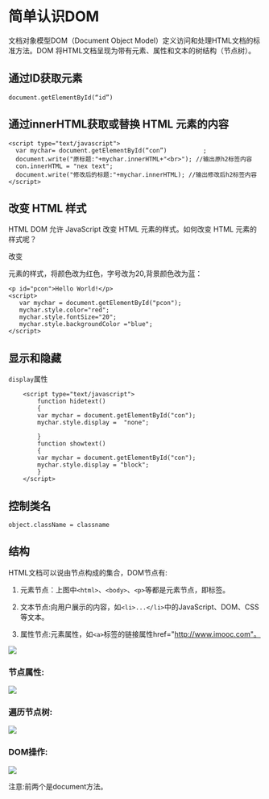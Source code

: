 # 简单认识DOM

文档对象模型DOM（Document Object Model）定义访问和处理HTML文档的标准方法。DOM 将HTML文档呈现为带有元素、属性和文本的树结构（节点树）。

## 通过ID获取元素
```document.getElementById(“id”) ```

## 通过innerHTML获取或替换 HTML 元素的内容
```
<script type="text/javascript">
  var mychar= document.getElementById(“con”)          ;
  document.write("原标题:"+mychar.innerHTML+"<br>"); //输出原h2标签内容
  con.innerHTML = "nex text";
  document.write("修改后的标题:"+mychar.innerHTML); //输出修改后h2标签内容
</script>
```

## 改变 HTML 样式
HTML DOM 允许 JavaScript 改变 HTML 元素的样式。如何改变 HTML 元素的样式呢？

改变 <p> 元素的样式，将颜色改为红色，字号改为20,背景颜色改为蓝：
```
<p id="pcon">Hello World!</p>
<script>
   var mychar = document.getElementById("pcon");
   mychar.style.color="red";
   mychar.style.fontSize="20";
   mychar.style.backgroundColor ="blue";
</script>
```

## 显示和隐藏
`display`属性

```
    <script type="text/javascript"> 
        function hidetext()  
		{  
		var mychar = document.getElementById("con");
        mychar.style.display =  "none";
        
		}  
		function showtext()  
		{  
		var mychar = document.getElementById("con");
        mychar.style.display = "block";
		}
    </script> 
```

## 控制类名
`object.className = classname`

## 结构
HTML文档可以说由节点构成的集合，DOM节点有:

1. 元素节点：上图中`<html>`、`<body>`、`<p>`等都是元素节点，即标签。

2. 文本节点:向用户展示的内容，如`<li>...</li>`中的JavaScript、DOM、CSS等文本。

3. 属性节点:元素属性，如`<a>`标签的链接属性href="http://www.imooc.com"。

![](http://img.imooc.com/5375ca7e0001dd8d04830279.jpg)

### 节点属性:

![](http://img.imooc.com/5375c953000117ee05240129.jpg)


### 遍历节点树:
![](http://img.imooc.com/53f17a6400017d2905230219.jpg)

### DOM操作:

![](http://img.imooc.com/538d29da000152db05360278.jpg)

注意:前两个是document方法。